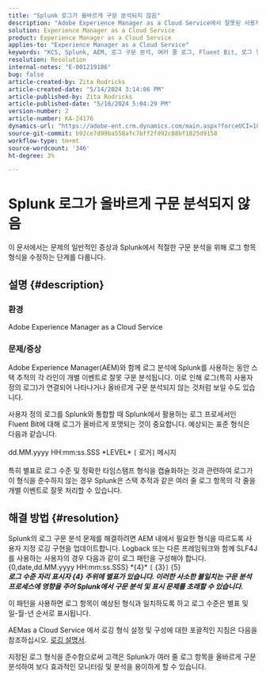 ```yaml
---
title: "Splunk 로그가 올바르게 구문 분석되지 않음"
description: "Adobe Experience Manager as a Cloud Service에서 잘못된 사용자 정의 로그 형식 없이 Splunk 로그를 올바르게 구문 분석하는 방법에 대해 알아봅니다."
solution: Experience Manager as a Cloud Service
product: Experience Manager as a Cloud Service
applies-to: "Experience Manager as a Cloud Service"
keywords: "KCS, Splunk, AEM, 로그 구문 분석, 여러 줄 로그, Fluent Bit, 로그 형식, 스택 추적, 로그 구성"
resolution: Resolution
internal-notes: "E-001219186"
bug: false
article-created-by: Zita Rodricks
article-created-date: "5/14/2024 3:14:06 PM"
article-published-by: Zita Rodricks
article-published-date: "5/16/2024 5:04:29 PM"
version-number: 2
article-number: KA-24176
dynamics-url: "https://adobe-ent.crm.dynamics.com/main.aspx?forceUCI=1&pagetype=entityrecord&etn=knowledgearticle&id=91f29598-0412-ef11-9f8a-6045bd03c412"
source-git-commit: b92ce7d99ba558afc7bff2fd92c08bf1825d9158
workflow-type: tm+mt
source-wordcount: '346'
ht-degree: 3%

---
```


# Splunk 로그가 올바르게 구문 분석되지 않음


이 문서에서는 문제의 일반적인 증상과 Splunk에서 적절한 구문 분석을 위해 로그 항목 형식을 수정하는 단계를 다룹니다.

## 설명 {#description}


### <b>환경</b>

Adobe Experience Manager as a Cloud Service



### <b>문제/증상</b>

Adobe Experience Manager(AEM)와 함께 로그 분석에 Splunk를 사용하는 동안 스택 추적의 각 라인이 개별 이벤트로 잘못 구문 분석됩니다. 이로 인해 로그(특히 사용자 정의 로그)가 연결되어 나타나거나 올바르게 구문 분석되지 않는 것처럼 보일 수도 있습니다.

사용자 정의 로그를 Splunk와 통합할 때 Splunk에서 활용하는 로그 프로세서인 Fluent Bit에 대해 로그가 올바르게 포맷되는 것이 중요합니다. 예상되는 표준 형식은 다음과 같습니다.
<br><br>dd.MM.yyyy HH:mm:ss.SSS \*LEVEL\* `[` 로거`]`  메시지<br><br>
특히 별표로 로그 수준 및 정확한 타임스탬프 형식을 캡슐화하는 것과 관련하여 로그가 이 형식을 준수하지 않는 경우 Splunk은 스택 추적과 같은 여러 줄 로그 항목의 각 줄을 개별 이벤트로 잘못 처리할 수 있습니다.


## 해결 방법 {#resolution}


Splunk의 로그 구문 분석 문제를 해결하려면 AEM 내에서 필요한 형식을 따르도록 사용자 지정 로깅 구현을 업데이트합니다. Logback 또는 다른 프레임워크와 함께 SLF4J를 사용하는 사용자의 경우 다음과 같이 로그 패턴을 구성해야 합니다.
<br>{0,date,dd.MM.yyyy HH:mm:ss.SSS} \*{4}\* `[` {3}`]`  {5}<br>
<b>*로그 수준 자리 표시자 {4} 주위에 별표가 있습니다. 이러한 사소한 불일치는 구문 분석 프로세스에 영향을 주어 Splunk에서 구문 분석 및 표시 문제를 초래할 수 있습니다.</b>*

이 패턴을 사용하면 로그 항목이 예상된 형식과 일치하도록 하고 로그 수준은 별표 및 일-월-년 순서로 표시됩니다.

AEMas a Cloud Service 에서 로깅 형식 설정 및 구성에 대한 포괄적인 지침은 다음을 참조하십시오. [로깅 설명서](https://experienceleague.adobe.com/docs/experience-manager-cloud-service/content/implementing/developing/logging.html?lang=en).

지정된 로그 형식을 준수함으로써 고객은 Splunk가 여러 줄 로그 항목을 올바르게 구문 분석하여 보다 효과적인 모니터링 및 분석을 용이하게 할 수 있습니다.
